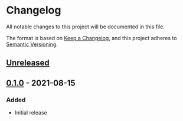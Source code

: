 # Changelog

All notable changes to this project will be documented in this file.

The format is based on [Keep a Changelog](https://keepachangelog.com/en/1.0.0/),
and this project adheres to [Semantic Versioning](https://semver.org/spec/v2.0.0.html).

## [Unreleased]

## [0.1.0] - 2021-08-15

### Added
- Initial release

[unreleased]: https://github.com/jmgilman/actions-generate-checksum/compare/v0.1.0...HEAD
[0.1.0]: https://github.com/jmgilman/actions-generate-checksum/releases/tag/v0.1.0